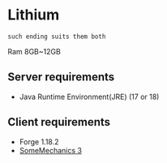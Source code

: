 # Lithium

`such ending suits them both`

Ram 8GB~12GB

## Server requirements

- Java Runtime Environment(JRE) (17 or 18)

## Client requirements

- Forge 1.18.2
- [SomeMechanics 3](https://jenkins.misilelaboratory.xyz/job/modpack-build/lastSuccessfulBuild/artifact/somemechaincs.7z)
